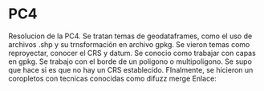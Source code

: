 # PC4
Resolucion de la PC4. Se tratan temas de geodataframes, como el uso de archivos .shp y su trnsformación en archivo gpkg. Se vieron temas como reproyectar, conocer el CRS y datum. Se conocio como trabajar con capas en gpkg. Se trabajo con el borde de un poligono o multipoligono. Se supo que hace si es que no hay un CRS establecido. FInalmente, se hicieron un coropletos con tecnicas conocidas como difuzz merge
Enlace:
